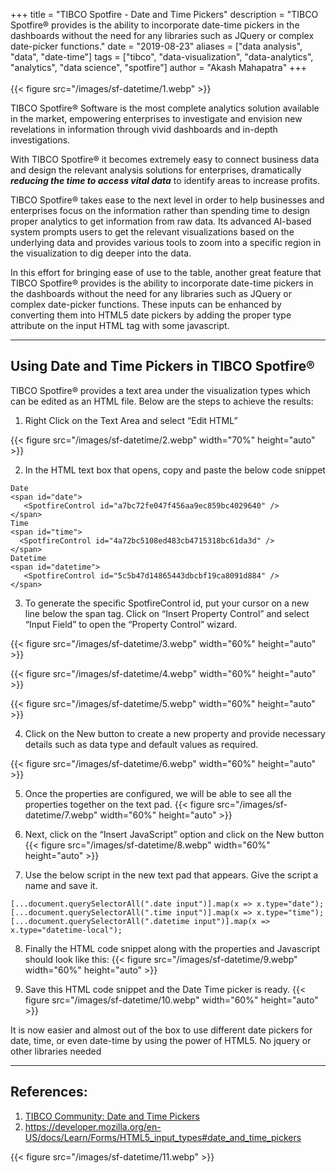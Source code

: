 +++
title = "TIBCO Spotfire - Date and Time Pickers"
description = "TIBCO Spotfire® provides is the ability to incorporate date-time pickers in the dashboards without the need for any libraries such as JQuery or complex date-picker functions."
date = "2019-08-23"
aliases = ["data analysis", "data", "date-time"]
tags = ["tibco", "data-visualization", "data-analytics", "analytics", "data science", "spotfire"]
author = "Akash Mahapatra"
+++
\
\
{{< figure src="/images/sf-datetime/1.webp" >}}



TIBCO Spotfire® Software is the most complete analytics solution available in the market, empowering enterprises to investigate and envision new revelations in information through vivid dashboards and in-depth investigations.

With TIBCO Spotfire® it becomes extremely easy to connect business data and design the relevant analysis solutions for enterprises, dramatically **_reducing the time to access vital data_** to identify areas to increase profits.

TIBCO Spotfire® takes ease to the next level in order to help businesses and enterprises focus on the information rather than spending time to design proper analytics to get information from raw data. Its advanced AI-based system prompts users to get the relevant visualizations based on the underlying data and provides various tools to zoom into a specific region in the visualization to dig deeper into the data.

In this effort for bringing ease of use to the table, another great feature that TIBCO Spotfire® provides is the ability to incorporate date-time pickers in the dashboards without the need for any libraries such as JQuery or complex date-picker functions. These inputs can be enhanced by converting them into HTML5 date pickers by adding the proper type attribute on the input HTML tag with some javascript.

---

## Using Date and Time Pickers in TIBCO Spotfire®
TIBCO Spotfire® provides a text area under the visualization types which can be edited as an HTML file. Below are the steps to achieve the results:

1. Right Click on the Text Area and select “Edit HTML”

{{< figure src="/images/sf-datetime/2.webp" width="70%" height="auto" >}}

2. In the HTML text box that opens, copy and paste the below code snippet

```
Date
<span id="date">
   <SpotfireControl id="a7bc72fe047f456aa9ec859bc4029640" />
</span>
Time
<span id="time">
  <SpotfireControl id="4a72bc5108ed483cb4715318bc61da3d" />
</span>
Datetime
<span id="datetime">
   <SpotfireControl id="5c5b47d14865443dbcbf19ca8091d884" />
</span>
```

3. To generate the specific SpotfireControl id, put your cursor on a new line below the span tag. Click on “Insert Property Control” and select “Input Field” to open the “Property Control” wizard.

{{< figure src="/images/sf-datetime/3.webp" width="60%" height="auto" >}}
<br /> 

{{< figure src="/images/sf-datetime/4.webp" width="60%" height="auto" >}}
<br /> 

{{< figure src="/images/sf-datetime/5.webp" width="60%" height="auto" >}}

4. Click on the New button to create a new property and provide necessary details such as data type and default values as required.

{{< figure src="/images/sf-datetime/6.webp" width="60%" height="auto" >}}

5. Once the properties are configured, we will be able to see all the properties together on the text pad.
{{< figure src="/images/sf-datetime/7.webp" width="60%" height="auto" >}}

6. Next, click on the “Insert JavaScript” option and click on the New button
{{< figure src="/images/sf-datetime/8.webp" width="60%" height="auto" >}}

7. Use the below script in the new text pad that appears. Give the script a name and save it.
```
[...document.querySelectorAll(".date input")].map(x => x.type="date");
[...document.querySelectorAll(".time input")].map(x => x.type="time");
[...document.querySelectorAll(".datetime input")].map(x => x.type="datetime-local");
```

8. Finally the HTML code snippet along with the properties and Javascript should look like this:
{{< figure src="/images/sf-datetime/9.webp" width="60%" height="auto" >}}

9. Save this HTML code snippet and the Date Time picker is ready.
{{< figure src="/images/sf-datetime/10.webp" width="60%" height="auto" >}}

It is now easier and almost out of the box to use different date pickers for date, time, or even date-time by using the power of HTML5. No jquery or other libraries needed

---

## References:
1. [TIBCO Community: Date and Time Pickers](https://community.tibco.com/wiki/date-and-time-pickers)
2. https://developer.mozilla.org/en-US/docs/Learn/Forms/HTML5_input_types#date_and_time_pickers


{{< figure src="/images/sf-datetime/11.webp" >}}
